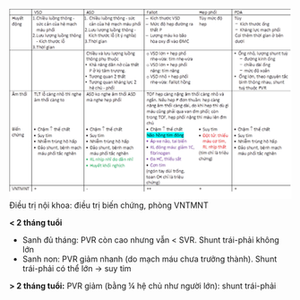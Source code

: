 
![So sanh 5 benh TBS.png](../../../../../200%20Files/image/So%20sanh%205%20benh%20TBS.png)
Điều trị nội khoa: điều trị biến chứng, phòng VNTMNT

**< 2 tháng tuổi**
- Sanh đủ tháng: PVR còn cao nhưng vẫn < SVR. Shunt trái-phải không lớn
- Sanh non: PVR giảm nhanh (do mạch máu chưa trưởng thành). Shunt trái-phải có thể lớn -> suy tim

**> 2 tháng tuổi:** PVR giảm (bằng ¼ hệ chủ như người lớn): shunt trái-phải